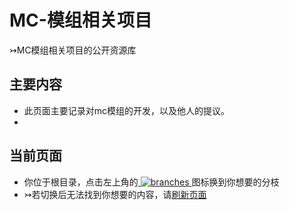 # MC-模组相关项目
 ↣MC模组相关项目的公开资源库
## 主要内容
- 此页面主要记录对mc模组的开发，以及他人的提议。
-
## 当前页面
- 你位于根目录，点击左上角的[ ![branches](https://user-images.githubusercontent.com/86937725/141673722-201261fe-210d-4b83-bf2d-858549f67cf7.gif) ](https://github.com/hyplant/MC_mod-feedback/branches)图标换到你想要的分枝
- ↣若切换后无法找到你想要的内容，请[刷新页面](?refrush)
